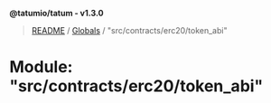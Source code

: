 **@tatumio/tatum - v1.3.0**

> [README](../README.md) / [Globals](../globals.md) / "src/contracts/erc20/token_abi"

# Module: "src/contracts/erc20/token_abi"
